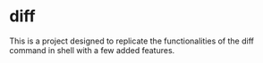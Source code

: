 # diff
This is a project designed to replicate the functionalities of the diff command in shell with a few added features.
